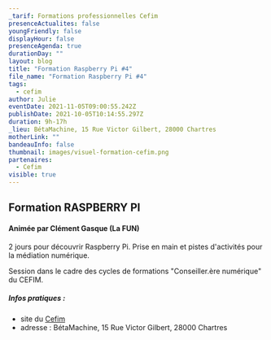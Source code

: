```yaml
---
_tarif: Formations professionnelles Cefim
presenceActualites: false
youngFriendly: false
displayHour: false
presenceAgenda: true
durationDay: ""
layout: blog
title: "Formation Raspberry Pi #4"
file_name: "Formation Raspberry Pi #4"
tags:
  - cefim
author: Julie
eventDate: 2021-11-05T09:00:55.242Z
publishDate: 2021-10-05T10:14:55.297Z
duration: 9h-17h
_lieu: BétaMachine, 15 Rue Victor Gilbert, 28000 Chartres
motherLink: ""
bandeauInfo: false
thumbnail: images/visuel-formation-cefim.png
partenaires:
  - Cefim
visible: true
---
```

## Formation RASPBERRY PI
#### Animée par Clément Gasque (La FUN)

2 jours pour découvrir Raspberry Pi.
Prise en main et pistes d'activités pour la médiation numérique.

Session dans le cadre des cycles de formations "Conseiller.ère numérique" du CEFIM.

##### Infos pratiques : 
* site du [Cefim](https://www.cefim.eu/)
* adresse : BétaMachine, 15 Rue Victor Gilbert, 28000 Chartres
